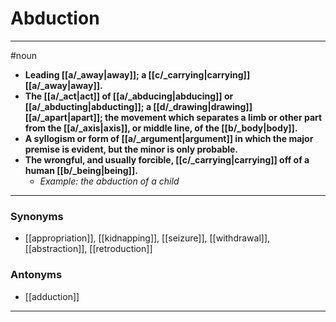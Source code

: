 # Abduction
---
#noun
- **Leading [[a/_away|away]]; a [[c/_carrying|carrying]] [[a/_away|away]].**
- **The [[a/_act|act]] of [[a/_abducing|abducing]] or [[a/_abducting|abducting]]; a [[d/_drawing|drawing]] [[a/_apart|apart]]; the movement which separates a limb or other part from the [[a/_axis|axis]], or middle line, of the [[b/_body|body]].**
- **A syllogism or form of [[a/_argument|argument]] in which the major premise is evident, but the minor is only probable.**
- **The wrongful, and usually forcible, [[c/_carrying|carrying]] off of a human [[b/_being|being]].**
	- _Example: the abduction of a child_
---
### Synonyms
- [[appropriation]], [[kidnapping]], [[seizure]], [[withdrawal]], [[abstraction]], [[retroduction]]
### Antonyms
- [[adduction]]
---
